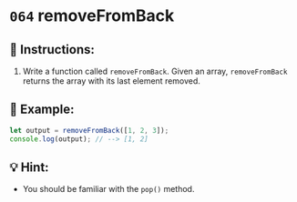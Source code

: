 # `064` removeFromBack

## 📝 Instructions:

1. Write a function called `removeFromBack`. Given an array, `removeFromBack` returns the array with its last element removed.

## 📎 Example:
 
```Javascript
let output = removeFromBack([1, 2, 3]);
console.log(output); // --> [1, 2]
```

## 💡 Hint:

+ You should be familiar with the `pop()` method.
